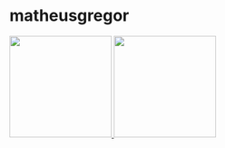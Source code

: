 # matheusgregor
<div>
<a href="https://github.com/nuvemnm">
<img loading="lazy" height="180em" src="https://github-readme-stats.vercel.app/api/top-langs/?username=nuvemnm&layout=compact&langs_count=7&theme=dracula"/>
<img loading="lazy" height="180em" src="https://github-readme-stats.vercel.app/api?username=nuvemnm&show_icons=true&theme=dracula&include_all_commits=true&count_private=true"/>
</div>
